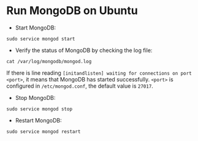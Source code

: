 # Run MongoDB on Ubuntu

* Start MongoDB:

```console
sudo service mongod start
```

* Verify the status of MongoDB by checking the log file:

```console
cat /var/log/mongodb/mongod.log
```

If there is line reading `[initandlisten] waiting for connections on port <port>`, it means that MongoDB has started successfully. `<port>` is configured in `/etc/mongod.conf`, the default value is `27017`.

* Stop MongoDB:

```console
sudo service mongod stop
```

* Restart MongoDB:

```console
sudo service mongod restart
```
